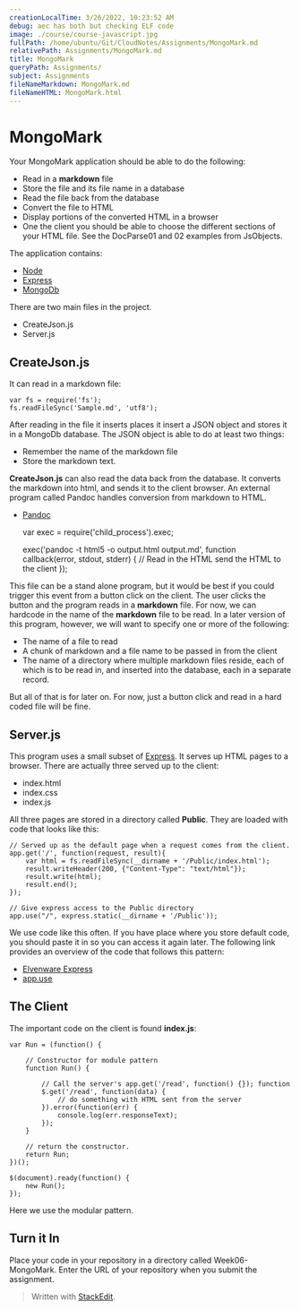 ```yaml
---
creationLocalTime: 3/26/2022, 10:23:52 AM
debug: aec has both but checking ELF code
image: ./course/course-javascript.jpg
fullPath: /home/ubuntu/Git/CloudNotes/Assignments/MongoMark.md
relativePath: Assignments/MongoMark.md
title: MongoMark
queryPath: Assignments/
subject: Assignments
fileNameMarkdown: MongoMark.md
fileNameHTML: MongoMark.html
---
```



<!-- toc -->
<!-- tocstop -->


MongoMark
=========

Your MongoMark application should be able to do the following:

- Read in a **markdown** file
- Store the file and its file name in a database
- Read the file back from the database
- Convert the file to HTML
- Display portions of the converted HTML in a browser
- One the client you should be able to choose the different sections of 
your HTML file. See the DocParse01 and 02 examples from JsObjects.

The application contains:

- [Node](http://nodejs.org/)
- [Express](http://expressjs.com/guide.html)
- [MongoDb](http://www.mongodb.org/)

There are two main files in the project.

- CreateJson.js
- Server.js

CreateJson.js
-------------

It can read in a markdown file:

    var fs = require('fs');
    fs.readFileSync('Sample.md', 'utf8');

After reading in the file it inserts places it insert a JSON object and stores it in a MongoDb database. The JSON object is able to do at least two things:

- Remember the name of the markdown file
- Store the markdown text.

**CreateJson.js** can also read the data back from the database. It converts the markdown into html, and sends it to the client browser. An external program called Pandoc handles conversion from markdown to HTML.

- [Pandoc](http://johnmacfarlane.net/pandoc/)

    var exec = require('child_process').exec;
    
    exec('pandoc -t html5 -o output.html output.md', function callback(error, stdout, stderr) { 
       // Read in the HTML send the HTML to the client
    });
    
This file can be a stand alone program, but it would be best if you could
trigger this event from a button click on the client. The user clicks 
the button and the program reads in a **markdown** file. For now, we
can hardcode in the name of the **markdown** file to be read. In 
a later version of this program, however, we will want to specify one or
more of the following:

- The name of a file to read
- A chunk of markdown and a file name to be passed in from the client
- The name of a directory where multiple markdown files reside, each
of which is to be read in, and inserted into the database, each in a
separate record.

But all of that is for later on. For now, just a button click and read
in a hard coded file will be fine.
    
Server.js
---------

This program uses a small subset of [Express](http://expressjs.com/guide.html). It serves up HTML pages to a browser. There are actually three served up to the client:

- index.html
- index.css
- index.js

All three pages are stored in a directory called **Public**. They are loaded with code that looks like this:

    // Served up as the default page when a request comes from the client.
    app.get('/', function(request, result){
      	var html = fs.readFileSync(__dirname + '/Public/index.html');
    	result.writeHeader(200, {"Content-Type": "text/html"});   
    	result.write(html);
    	result.end();
    });
    
    // Give express access to the Public directory
    app.use("/", express.static(__dirname + '/Public'));

We use code like this often.  If you have place where you store default code, you should paste it in so you can access it again later. The following link provides an overview of the code that follows this pattern:

- [Elvenware Express](http://www.elvenware.com/charlie/development/web/JavaScript/NodeJs.html#using-express)
- [app.use](http://www.elvenware.com/charlie/development/web/JavaScript/NodeJs.html#using-a-directory-with-app.use)

The Client
----------

The important code on the client is found **index.js**:

    var Run = (function() {
    
        // Constructor for module pattern
	    function Run() {
	
    	    // Call the server's app.get('/read', function() {}); function
    		$.get('/read', function(data) {
    		    // do something with HTML sent from the server
    		}).error(function(err) {
    			console.log(err.responseText);
    		});
		}

		// return the constructor.
		return Run;
	})();

	$(document).ready(function() {
		new Run();	
	});

Here we use the modular pattern.

Turn it In
----------

Place your code in your repository in a directory called Week06-MongoMark.
Enter the URL of your repository when you submit the assignment.



> Written with [StackEdit](https://stackedit.io/).
